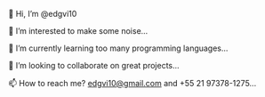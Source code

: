 👋 Hi, I’m @edgvi10

👀 I’m interested to make some noise...

🌱 I’m currently learning too many programming languages...

💞️ I’m looking to collaborate on great projects...

📫 How to reach me? edgvi10@gmail.com and +55 21 97378-1275...

<!---
edgvi10/edgvi10 is a ✨ special ✨ repository because its `README.md` (this file) appears on your GitHub profile.
You can click the Preview link to take a look at your changes.
--->
